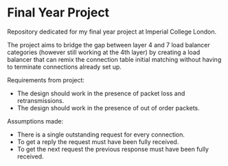 # Final Year Project
Repository dedicated for my final year project at Imperial College London. 

The project aims to bridge the gap between layer 4 and 7 load balancer categories (however still working at the 4th layer) by creating a load balancer that can remix the connection table initial matching without having to terminate connections already set up.

Requirements from project:
- The design should work in the presence of packet loss and retransmissions.
- The design should work in the presence of out of order packets.

Assumptions made:
- There is a single outstanding request for every connection.
- To get a reply the request must have been fully received.
- To get the next request the previous response must have been fully received.

